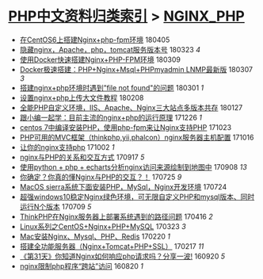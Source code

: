 [PHP中文资料归类索引](../README.md) > [NGINX_PHP](NGINX_PHP.md)
====
- [在CentOS6上搭建Nginx+php-fpm环境](http://jkwz.applinzi.com/ittc/7088534223084585990.html#%E5%9C%A8CentOS6%E4%B8%8A%E6%90%AD%E5%BB%BANginx%2Bphp-fpm%E7%8E%AF%E5%A2%83) 180405  
- [隐藏nginx，Apache，php，tomcat服务版本号](http://jkwz.applinzi.com/ittc/7083473318294586379.html#%E9%9A%90%E8%97%8Fnginx%EF%BC%8CApache%EF%BC%8Cphp%EF%BC%8Ctomcat%E6%9C%8D%E5%8A%A1%E7%89%88%E6%9C%AC%E5%8F%B7) 180323 *4* 
- [使用Docker快速搭建Nginx+PHP-FPM环境](http://jkwz.applinzi.com/ittc/7078515127274177552.html#%E4%BD%BF%E7%94%A8Docker%E5%BF%AB%E9%80%9F%E6%90%AD%E5%BB%BANginx%2BPHP-FPM%E7%8E%AF%E5%A2%83) 180309  
- [Docker极速搭建：PHP+Nginx+Msql+PHPmyadmin LNMP最新版](http://jkwz.applinzi.com/ittc/7077873979694253072.html#Docker%E6%9E%81%E9%80%9F%E6%90%AD%E5%BB%BA%EF%BC%9APHP%2BNginx%2BMsql%2BPHPmyadmin+LNMP%E6%9C%80%E6%96%B0%E7%89%88) 180307 *3* 
- [搭建nginx+php环境时遇到”file not found&quot;的问题](http://jkwz.applinzi.com/ittc/7075501589110719504.html#%E6%90%AD%E5%BB%BAnginx%2Bphp%E7%8E%AF%E5%A2%83%E6%97%B6%E9%81%87%E5%88%B0%E2%80%9Dfile+not+found%26quot%3B%E7%9A%84%E9%97%AE%E9%A2%98) 180301 *1* 
- [设置nginx+php上传大文件教程](http://jkwz.applinzi.com/ittc/7067639089862280199.html#%E8%AE%BE%E7%BD%AEnginx%2Bphp%E4%B8%8A%E4%BC%A0%E5%A4%A7%E6%96%87%E4%BB%B6%E6%95%99%E7%A8%8B) 180208  
- [全能PHP自定义环境，IIS、Apache、Nginx三大站点多版本共存](http://jkwz.applinzi.com/ittc/7063328503162733575.html#%E5%85%A8%E8%83%BDPHP%E8%87%AA%E5%AE%9A%E4%B9%89%E7%8E%AF%E5%A2%83%EF%BC%8CIIS%E3%80%81Apache%E3%80%81Nginx%E4%B8%89%E5%A4%A7%E7%AB%99%E7%82%B9%E5%A4%9A%E7%89%88%E6%9C%AC%E5%85%B1%E5%AD%98) 180127  
- [跟小编一起学：目前主流的nginx+php的运行原理](http://jkwz.applinzi.com/ittc/7051324075291444240.html#%E8%B7%9F%E5%B0%8F%E7%BC%96%E4%B8%80%E8%B5%B7%E5%AD%A6%EF%BC%9A%E7%9B%AE%E5%89%8D%E4%B8%BB%E6%B5%81%E7%9A%84nginx%2Bphp%E7%9A%84%E8%BF%90%E8%A1%8C%E5%8E%9F%E7%90%86) 171226 *1* 
- [centos 7中编译安装PHP，使用php-fpm来让Nginx支持PHP](http://jkwz.applinzi.com/ittc/7027723408429810705.html#centos+7%E4%B8%AD%E7%BC%96%E8%AF%91%E5%AE%89%E8%A3%85PHP%EF%BC%8C%E4%BD%BF%E7%94%A8php-fpm%E6%9D%A5%E8%AE%A9Nginx%E6%94%AF%E6%8C%81PHP) 171023  
- [PHP可用的MVC框架（thinkphp,yii,phalcon）nginx服务器主机配置](http://jkwz.applinzi.com/ittc/7025080338634769424.html#PHP%E5%8F%AF%E7%94%A8%E7%9A%84MVC%E6%A1%86%E6%9E%B6%EF%BC%88thinkphp%2Cyii%2Cphalcon%EF%BC%89nginx%E6%9C%8D%E5%8A%A1%E5%99%A8%E4%B8%BB%E6%9C%BA%E9%85%8D%E7%BD%AE) 171016  
- [让你的nginx支持php](http://jkwz.applinzi.com/ittc/7019110405119673360.html#%E8%AE%A9%E4%BD%A0%E7%9A%84nginx%E6%94%AF%E6%8C%81php) 171002 *1* 
- [nginx与PHP的关系和交互方式](http://jkwz.applinzi.com/ittc/7014300509496935440.html#nginx%E4%B8%8EPHP%E7%9A%84%E5%85%B3%E7%B3%BB%E5%92%8C%E4%BA%A4%E4%BA%92%E6%96%B9%E5%BC%8F) 170917 *5* 
- [使用python + php + echarts分析nginx访问来源绘制到地图中](http://jkwz.applinzi.com/ittc/7010968875804656657.html#%E4%BD%BF%E7%94%A8python+%2B+php+%2B+echarts%E5%88%86%E6%9E%90nginx%E8%AE%BF%E9%97%AE%E6%9D%A5%E6%BA%90%E7%BB%98%E5%88%B6%E5%88%B0%E5%9C%B0%E5%9B%BE%E4%B8%AD) 170908 *13* 
- [你确定？你真的懂Nginx与PHP的交互？！](http://jkwz.applinzi.com/ittc/6994254013594600465.html#%E4%BD%A0%E7%A1%AE%E5%AE%9A%EF%BC%9F%E4%BD%A0%E7%9C%9F%E7%9A%84%E6%87%82Nginx%E4%B8%8EPHP%E7%9A%84%E4%BA%A4%E4%BA%92%EF%BC%9F%EF%BC%81) 170725 *9* 
- [MacOS sierra系统下面安装PHP，MySql，Nginx开发环境](http://jkwz.applinzi.com/ittc/6993831741272622096.html#MacOS+sierra%E7%B3%BB%E7%BB%9F%E4%B8%8B%E9%9D%A2%E5%AE%89%E8%A3%85PHP%EF%BC%8CMySql%EF%BC%8CNginx%E5%BC%80%E5%8F%91%E7%8E%AF%E5%A2%83) 170724  
- [超强windows10稳定Nginx绿色环境，可无限自定义PHP和mysql版本、同时运行N个版本](http://jkwz.applinzi.com/ittc/6988291793438114821.html#%E8%B6%85%E5%BC%BAwindows10%E7%A8%B3%E5%AE%9ANginx%E7%BB%BF%E8%89%B2%E7%8E%AF%E5%A2%83%EF%BC%8C%E5%8F%AF%E6%97%A0%E9%99%90%E8%87%AA%E5%AE%9A%E4%B9%89PHP%E5%92%8Cmysql%E7%89%88%E6%9C%AC%E3%80%81%E5%90%8C%E6%97%B6%E8%BF%90%E8%A1%8CN%E4%B8%AA%E7%89%88%E6%9C%AC) 170709 *5* 
- [ThinkPHP在Nginx服务器上部署系统遇到的路径问题](http://jkwz.applinzi.com/ittc/6957131836055618565.html#ThinkPHP%E5%9C%A8Nginx%E6%9C%8D%E5%8A%A1%E5%99%A8%E4%B8%8A%E9%83%A8%E7%BD%B2%E7%B3%BB%E7%BB%9F%E9%81%87%E5%88%B0%E7%9A%84%E8%B7%AF%E5%BE%84%E9%97%AE%E9%A2%98) 170416 *2* 
- [Linux系列之CentOS+Nginx+PHP+MySQL](http://jkwz.applinzi.com/ittc/6948153435357725701.html#Linux%E7%B3%BB%E5%88%97%E4%B9%8BCentOS%2BNginx%2BPHP%2BMySQL) 170323 *3* 
- [Mac安装Nginx、Mysql、PHP、Redis](http://jkwz.applinzi.com/ittc/6936670828765905925.html#Mac%E5%AE%89%E8%A3%85Nginx%E3%80%81Mysql%E3%80%81PHP%E3%80%81Redis) 170220 *1* 
- [搭建全功能服务器（Nginx+Tomcat+PHP+SSL）](http://jkwz.applinzi.com/ittc/6935374853942281220.html#%E6%90%AD%E5%BB%BA%E5%85%A8%E5%8A%9F%E8%83%BD%E6%9C%8D%E5%8A%A1%E5%99%A8%EF%BC%88Nginx%2BTomcat%2BPHP%2BSSL%EF%BC%89) 170217 *11* 
- [《第31天》你知道Nginx如何响应php请求吗？分享一波!](http://jkwz.applinzi.com/ittc/6880088526963606532.html#%E3%80%8A%E7%AC%AC31%E5%A4%A9%E3%80%8B%E4%BD%A0%E7%9F%A5%E9%81%93Nginx%E5%A6%82%E4%BD%95%E5%93%8D%E5%BA%94php%E8%AF%B7%E6%B1%82%E5%90%97%EF%BC%9F%E5%88%86%E4%BA%AB%E4%B8%80%E6%B3%A2%21) 160920 *5* 
- [nginx限制php程序“跨站”访问](http://jkwz.applinzi.com/ittc/6867381022752244741.html#nginx%E9%99%90%E5%88%B6php%E7%A8%8B%E5%BA%8F%E2%80%9C%E8%B7%A8%E7%AB%99%E2%80%9D%E8%AE%BF%E9%97%AE) 160820 *1* 
